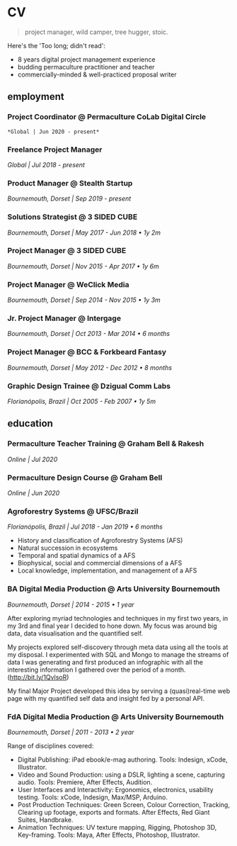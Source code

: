 # CV

> project manager, wild camper, tree hugger, stoic.

Here's the 'Too long; didn't read':
- 8 years digital project management experience
- budding permaculture practitioner and teacher
- commercially-minded & well-practiced proposal writer


## employment
### Project Coordinator @ Permaculture CoLab Digital Circle 
    *Global | Jun 2020 - present*

### Freelance Project Manager
*Global | Jul 2018 - present*

### Product Manager @ Stealth Startup
*Bournemouth, Dorset | Sep 2019 - present*

### Solutions Strategist @ 3 SIDED CUBE
*Bournemouth, Dorset | May 2017 - Jun 2018 • 1y 2m*

### Project Manager @ 3 SIDED CUBE
*Bournemouth, Dorset | Nov 2015 - Apr 2017 • 1y 6m*

### Project Manager @ WeClick Media
*Bournemouth, Dorset | Sep 2014 - Nov 2015 • 1y 3m*

### Jr. Project Manager @ Intergage
*Bournemouth, Dorset | Oct 2013 - Mar 2014 • 6 months*

### Project Manager @ BCC & Forkbeard Fantasy
*Bournemouth, Dorset | May 2012 - Dec 2012 • 8 months*

### Graphic Design Trainee @ Dzigual Comm Labs
*Florianópolis, Brazil | Oct 2005 - Feb 2007 • 1y 5m*

## education

### Permaculture Teacher Training @ Graham Bell & Rakesh
*Online | Jul 2020*

### Permaculture Design Course @ Graham Bell
*Online | Jun 2020*

### Agroforestry Systems @ UFSC/Brazil
*Florianópolis, Brazil | Jul 2018 - Jan 2019 • 6 months*

- History and classification of Agroforestry Systems (AFS)
- Natural succession in ecosystems
- Temporal and spatial dynamics of a AFS
- Biophysical, social and commercial dimensions of a AFS
- Local knowledge, implementation, and management of a AFS

### BA Digital Media Production @ Arts University Bournemouth
*Bournemouth, Dorset | 2014 - 2015 • 1 year*

After exploring myriad technologies and techniques in my first two years, in my 3rd and final year I decided to hone down. My focus was around big data, data visualisation and the quantified self.

My projects explored self-discovery through meta data using all the tools at my disposal. I experimented with SQL and Mongo to manage the streams of data I was generating and first produced an infographic with all the interesting information I gathered over the period of a month. (http://bit.ly/1QvlsoR)

My final Major Project developed this idea by serving a (quasi)real-time web page with my quantified self data and insight fed by a personal API.

### FdA Digital Media Production @ Arts University Bournemouth
*Bournemouth, Dorset | 2011 - 2013 • 2 year*

Range of disciplines covered:

- Digital Publishing: iPad ebook/e-mag authoring.
Tools: Indesign, xCode, Illustrator.
- Video and Sound Production: using a DSLR, lighting a scene, capturing audio.
Tools: Premiere, After Effects, Audition.
- User Interfaces and Interactivity: Ergonomics, electronics, usability testing.
Tools: xCode, Indesign, Max/MSP, Arduino.
- Post Production Techniques: Green Screen, Colour Correction, Tracking, Clearing up footage, exports and formats.
After Effects, Red Giant Suites, Handbrake.
- Animation Techniques: UV texture mapping, Rigging, Photoshop 3D, Key-framing.
Tools: Maya, After Effects, Photoshop, Illustrator.